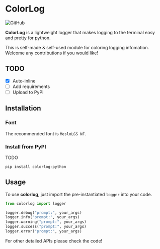 # ColorLog

![GitHub](https://img.shields.io/github/license/jimmydengpeng/colorlog)

**ColorLog** is a lightweight logger that makes logging to the terminal easy and pretty for python.

This is self-made & self-used module for coloring logging infomation. Welcome any contributions if you would like!

## TODO
- [x] Auto-inline
- [ ] Add requirements
- [ ] Upload to PyPI

## Installation

### Font
The recommended font is `MesloLGS NF`.

### Install from PyPI
TODO
```shell
pip install colorlog-python
```

## Usage
To use **colorlog**, just import the pre-instantiated `logger` into your code.

```python
from colorlog import logger

logger.debug("prompt:", your_args)
logger.info("prompt:", your_args)
logger.warning("prompt:", your_args)
logger.success("prompt:", your_args)
logger.error("prompt:", your_args)
```

For other detailed APIs please check the code!

